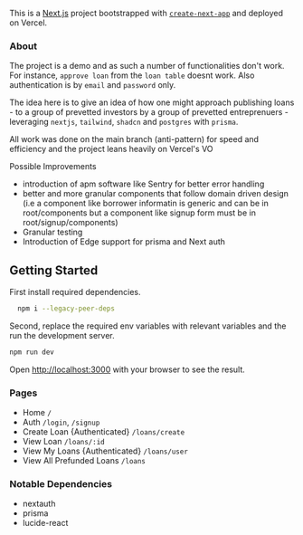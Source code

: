 This is a [Next.js](https://nextjs.org) project bootstrapped with [`create-next-app`](https://nextjs.org/docs/app/api-reference/cli/create-next-app) and deployed on Vercel.

### About

The project is a demo and as such a number of functionalities don't work. For instance, `approve loan` from the `loan table` doesnt work. Also authentication is by `email` and `password` only.

The idea here is to give an idea of how one might approach publishing loans - to a group of prevetted investors by a group of prevetted entreprenuers - leveraging `nextjs`, `tailwind`, `shadcn` and `postgres` with `prisma`.

All work was done on the main branch (anti-pattern) for speed and efficiency and the project leans heavily on Vercel's VO

Possible Improvements

- introduction of apm software like Sentry for better error handling
- better and more granular components that follow domain driven design (i.e a component like borrower informatin is generic and can be in root/components but a component like signup form must be in root/signup/components)
- Granular testing
- Introduction of Edge support for prisma and Next auth

## Getting Started

First install required dependencies.

```bash
  npm i --legacy-peer-deps
```

Second, replace the required env variables with relevant variables and the run the development server.

```bash
npm run dev
```

Open [http://localhost:3000](http://localhost:3000) with your browser to see the result.

### Pages

- Home `/`
- Auth `/login`, `/signup`
- Create Loan {Authenticated} `/loans/create`
- View Loan `/loans/:id`
- View My Loans {Authenticated} `/loans/user`
- View All Prefunded Loans `/loans`

### Notable Dependencies

- nextauth
- prisma
- lucide-react
